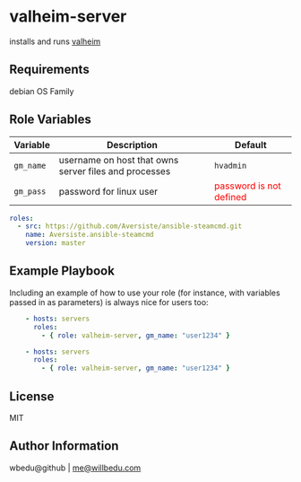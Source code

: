 valheim-server
=========

installs and runs [valheim](https://www.valheimgame.com/)

Requirements
------------

  debian OS Family

Role Variables
--------------

| Variable | Description | Default |
|----------|-------------|---------|
| `gm_name` | username on host that owns server files and processes | `hvadmin` |
| `gm_pass` | password for linux user | <span style="color:red"> password is not defined</span> |

<!-- | `run_valheim` | determins whether to run the game server or not | `yes` |
| `valheim_server_name` | default server name | `valheim community server` |
| `valheim_server_password` | default server password | `hunter2345` | -->

```yaml
roles:
  - src: https://github.com/Aversiste/ansible-steamcmd.git
    name: Aversiste.ansible-steamcmd
    version: master

```
Example Playbook
----------------

Including an example of how to use your role (for instance, with variables passed in as parameters) is always nice for users too:
```yaml
    - hosts: servers
      roles:
        - { role: valheim-server, gm_name: "user1234" }

    - hosts: servers
      roles:
        - { role: valheim-server, gm_name: "user1234" }
```
License
-------

MIT

Author Information
------------------
wbedu@github | me@willbedu.com
